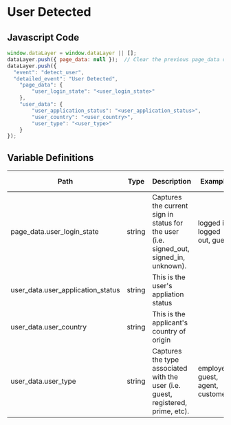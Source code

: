 # User Detected

### 

## Javascript Code
```js
window.dataLayer = window.dataLayer || [];
dataLayer.push({ page_data: null });  // Clear the previous page_data object.
dataLayer.push({
  "event": "detect_user",
  "detailed_event": "User Detected",
    "page_data": {
        "user_login_state": "<user_login_state>"
    },
    "user_data": {
        "user_application_status": "<user_application_status>",
        "user_country": "<user_country>",
        "user_type": "<user_type>"
    }
});
```

## Variable Definitions

|Path|Type|Description|Example|Pattern|Min Length|Max Length|Minimum|Maximum|Multiple Of|
| --- | --- | --- | --- | --- | --- | --- | --- | --- | --- |
|page_data.user_login_state|string|Captures the current sign in status for the user \(i.e. signed\_out, signed\_in, unknown\).|logged in, logged out, guest|||||||
|user_data.user_application_status|string|This is the user's appliation status||||||||
|user_data.user_country|string|This is the applicant's country of origin||||||||
|user_data.user_type|string|Captures the type associated with the user \(i.e. guest, registered, prime, etc\).|employee, guest, agent, customer|||||||





